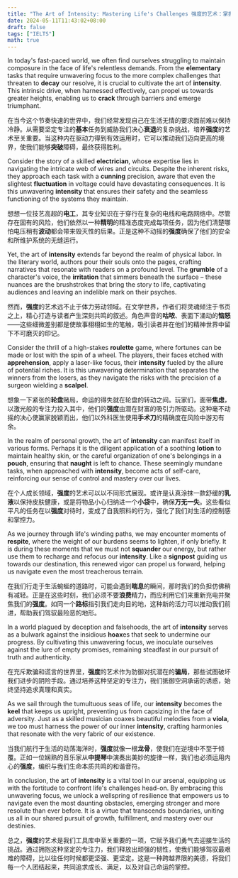 ```yaml
---
title: "The Art of Intensity: Mastering Life's Challenges 强度的艺术：掌握生活的挑战"
date: 2024-05-11T11:43:02+08:00
draft: false
tags: ["IELTS"]
math: true
---
```


In today's fast-paced world, we often find ourselves struggling to  maintain composure in the face of life's relentless demands. From the **elementary** tasks that require unwavering focus to the more complex challenges that threaten to **decay** our resolve, it is crucial to cultivate the art of **intensity**. This intrinsic drive, when harnessed effectively, can propel us towards greater heights, enabling us to **crack** through barriers and emerge triumphant.

在当今这个节奏快速的世界中，我们经常发现自己在生活无情的要求面前难以保持冷静。从需要坚定专注的**基本**任务到威胁我们决心**衰退**的复杂挑战，培养**强度**的艺术至关重要。当这种内在驱动力得到有效运用时，它可以推动我们迈向更高的境界，使我们能够**突破**障碍，最终获得胜利。

Consider the story of a skilled **electrician**, whose  expertise lies in navigating the intricate web of wires and circuits.  Despite the inherent risks, they approach each task with a **cunning** precision, aware that even the slightest **fluctuation** in voltage could have devastating consequences. It is this unwavering **intensity** that ensures their safety and the seamless functioning of the systems they maintain.

想想一位技艺高超的**电工**，其专业知识在于穿行在复杂的电线和电路网络中。尽管存在固有的风险，他们依然以一种**精明**的精准态度完成每项任务，因为他们清楚哪怕电压稍有**波动**都会带来毁灭性的后果。正是这种不动摇的**强度**确保了他们的安全和所维护系统的无缝运行。

Yet, the art of **intensity** extends far beyond the  realm of physical labor. In the literary world, authors pour their souls onto the pages, crafting narratives that resonate with readers on a  profound level. The **grumble** of a character's voice, the **irritation** that simmers beneath the surface – these nuances are the brushstrokes  that bring the story to life, captivating audiences and leaving an  indelible mark on their psyches.

然而，**强度**的艺术远不止于体力劳动领域。在文学世界，作者们将灵魂倾注于书页之上，精心打造与读者产生深刻共鸣的叙述。角色声音的**咕哝**、表面下涌动的**恼怒**——这些细微差别都是使故事栩栩如生的笔触，吸引读者并在他们的精神世界中留下不可磨灭的印记。

Consider the thrill of a high-stakes **roulette** game, where fortunes can be made or lost with the spin of a wheel. The players, their faces etched with **apprehension**, apply a laser-like focus, their **intensity** fueled by the allure of potential riches. It is this unwavering  determination that separates the winners from the losers, as they  navigate the risks with the precision of a surgeon wielding a **scalpel**.

想象一下紧张的**轮盘**赌局，命运的得失就在轮盘的转动之间。玩家们，面带**焦虑**，以激光般的专注力投入其中，他们的**强度**由潜在财富的吸引力所驱动。这种毫不动摇的决心使赢家脱颖而出，他们以外科医生使用**手术刀**的精确度在风险中游刃有余。

In the realm of personal growth, the art of **intensity** can manifest itself in various forms. Perhaps it is the diligent application of a soothing **lotion** to maintain healthy skin, or the careful organization of one's belongings in a **pouch**, ensuring that **naught** is left to chance. These seemingly mundane tasks, when approached with **intensity**, become acts of self-care, reinforcing our sense of control and mastery over our lives.

在个人成长领域，**强度**的艺术可以以不同形式展现。或许是认真涂抹一款舒缓的**乳液**以保持皮肤健康，或是将物品小心归纳进一个**小袋**中，确保**万无一失**。这些看似平凡的任务在以**强度**对待时，变成了自我照料的行为，强化了我们对生活的控制感和掌控力。

As we journey through life's winding paths, we may encounter moments of **respite**, where the weight of our burdens seems to lighten, if only briefly. It is during these moments that we must not **squander** our energy, but rather use them to recharge and refocus our **intensity**. Like a **signpost** guiding us towards our destination, this renewed vigor can propel us  forward, helping us navigate even the most treacherous terrain.

在我们行走于生活蜿蜒的道路时，可能会遇到**喘息**的瞬间，那时我们的负担仿佛稍有减轻。正是在这些时刻，我们必须不要**浪费**精力，而应利用它们来重新充电并聚焦我们的**强度**。如同一个**路标**指引我们走向目的地，这种新的活力可以推动我们前进，帮助我们驾驭最险恶的地形。

In a world plagued by deception and falsehoods, the art of **intensity** serves as a bulwark against the insidious **hoax**es that seek to undermine our progress. By cultivating this unwavering  focus, we inoculate ourselves against the lure of empty promises,  remaining steadfast in our pursuit of truth and authenticity.

在充斥欺骗和谎言的世界里，**强度**的艺术作为防御对抗潜在的**骗局**，那些试图破坏我们进步的阴险手段。通过培养这种坚定的专注力，我们抵御空洞承诺的诱惑，始终坚持追求真理和真实。

As we sail through the tumultuous seas of life, our **intensity** becomes the **keel** that keeps us upright, preventing us from capsizing in the face of  adversity. Just as a skilled musician coaxes beautiful melodies from a **viola**, we too must harness the power of our inner **intensity**, crafting harmonies that resonate with the very fabric of our existence.

当我们航行于生活的动荡海洋时，**强度**就像一根**龙骨**，使我们在逆境中不至于倾覆。正如一位娴熟的音乐家从**中提琴**中演奏出美妙的旋律一样，我们也必须运用内心的**强度**，编织与我们生命本质共鸣的和谐音符。

In conclusion, the art of **intensity** is a vital tool  in our arsenal, equipping us with the fortitude to confront life's  challenges head-on. By embracing this unwavering focus, we unlock a  wellspring of resilience that empowers us to navigate even the most  daunting obstacles, emerging stronger and more resolute than ever  before. It is a virtue that transcends boundaries, uniting us all in our shared pursuit of growth, fulfillment, and mastery over our destinies.

总之，**强度**的艺术是我们工具库中至关重要的一项，它赋予我们勇气去迎接生活的挑战。通过拥抱这种坚定的专注力，我们释放出顽强的韧性，使我们能够驾驭最艰难的障碍，比以往任何时候都更坚强、更坚定。这是一种跨越界限的美德，将我们每一个人团结起来，共同追求成长、满足，以及对自己命运的掌控。
